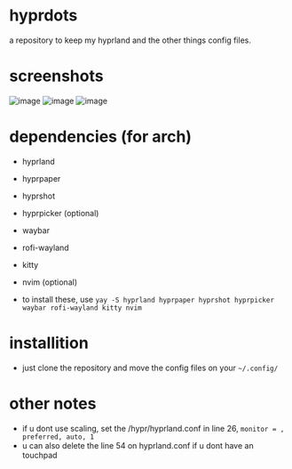 # hyprdots
a repository to keep my hyprland and the other things config files.

# screenshots
![image](https://github.com/user-attachments/assets/cc298c92-6649-4e8e-b76b-cdd9eb46018e)
![image](https://github.com/user-attachments/assets/30e3bafd-3dd0-4ecf-b3c0-2585a561c961)
![image](https://github.com/user-attachments/assets/c37a2e72-166f-49d1-9ee2-ef29bf948be5)

# dependencies (for arch)

- hyprland
- hyprpaper
- hyprshot
- hyprpicker (optional)
- waybar
- rofi-wayland
- kitty
- nvim (optional)

- to install these, use ```yay -S hyprland hyprpaper hyprshot hyprpicker waybar rofi-wayland kitty nvim```

# installition

- just clone the repository and move the config files on your ```~/.config/```

# other notes

- if u dont use scaling, set the /hypr/hyprland.conf in line 26, ```monitor = , preferred, auto, 1```
- u can also delete the line 54 on hyprland.conf if u dont have an touchpad
